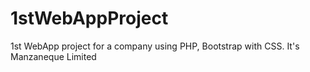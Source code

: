 # 1stWebAppProject
1st WebApp project for a company using PHP, Bootstrap with CSS. It's Manzaneque Limited
